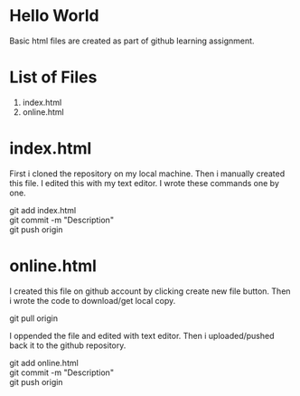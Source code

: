 # Hello World
Basic html files are created as part of github learning assignment.

# List of Files 
1. index.html
2. online.html

# index.html
First i cloned the repository on my local machine. Then i manually created this file. I edited this with my text editor. I wrote these commands one by one. 

git add index.html<br />
git commit -m "Description"<br />
git push origin<br />

# online.html
I created this file on github account by clicking create new file button. Then i wrote the code to download/get local copy.

git pull origin 

I oppended the file and edited with text editor. Then i uploaded/pushed back it to the github repository. 

git add online.html<br />
git commit -m "Description"<br />
git push origin<br />